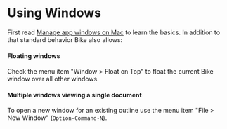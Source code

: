 # Using Windows

First read [Manage app windows on Mac](https://support.apple.com/guide/mac-help/work-with-app-windows-mchlp2469/12.0/mac/12.0) to learn the basics. In addition to that standard behavior Bike also allows:

#### Floating windows

Check the menu item "Window > Float on Top" to float the current Bike window over all other windows.

#### Multiple windows viewing a single document

To open a new window for an existing outline use the menu item "File > New Window" (`Option-Command-N`).
